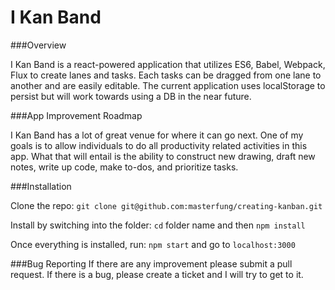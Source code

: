 I Kan Band
=======

###Overview

I Kan Band is a react-powered application that utilizes ES6, Babel, Webpack, Flux to create lanes and tasks. Each tasks can be dragged from one lane to another and are easily editable. The current application uses localStorage to persist but will work towards using a DB in the near future.

###App Improvement Roadmap

I Kan Band has a lot of great venue for where it can go next. One of my goals is to allow individuals to do all productivity related activities in this app. What that will entail is the ability to construct new drawing, draft new notes, write up code, make to-dos, and prioritize tasks.


###Installation

Clone the repo:
`git clone git@github.com:masterfung/creating-kanban.git`

Install by switching into the folder:
`cd` folder name and then `npm install`

Once everything is installed, run:
`npm start` and go to `localhost:3000`

###Bug Reporting
If there are any improvement please submit a pull request. If there is a bug, please create a ticket and I will try to get to it.
